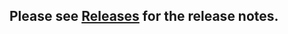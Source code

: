 

## Please see [Releases](https://github.com/edefalque/signalk-stripcharts/releases)  for the release notes.
